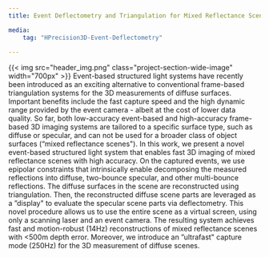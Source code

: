 ```yaml
---
title: Event Deflectometry and Triangulation for Mixed Reflectance Scenes

media:
    tag: "HPrecision3D-Event-Deflectometry"
    
---
```

{{< img src="header_img.png" class="project-section-wide-image" width="700px" >}}
Event-based structured light systems have recently been introduced as an exciting alternative to conventional frame-based triangulation systems for the 3D measurements of diffuse surfaces. Important benefits include the fast capture speed and the high dynamic range provided by the event camera - albeit at the cost of lower data quality. So far, both low-accuracy event-based and high-accuracy frame-based 3D imaging systems are tailored to a specific surface type, such as diffuse or specular, and can not be used for a broader class of object surfaces (“mixed reflectance scenes").  In this work, we present a novel event-based structured light system that enables fast 3D imaging of mixed reflectance scenes with high accuracy. On the captured events, we use epipolar constraints that intrinsically enable decomposing the measured reflections into diffuse, two-bounce specular, and other multi-bounce reflections. The diffuse surfaces in the scene are reconstructed using triangulation. Then, the reconstructed diffuse scene parts are leveraged as a ”display" to evaluate the specular scene parts via deflectometry.
This novel procedure allows us to use the entire scene as a virtual screen, using only a scanning laser and an event camera. The resulting system achieves fast and motion-robust (14Hz) reconstructions of mixed reflectance scenes with <500m depth error. Moreover, we introduce an ”ultrafast" capture mode (250Hz) for the 3D measurement of diffuse scenes.